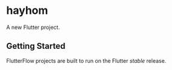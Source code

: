 # hayhom

A new Flutter project.

## Getting Started

FlutterFlow projects are built to run on the Flutter _stable_ release.
